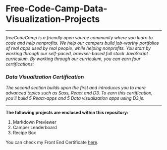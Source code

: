 # Free-Code-Camp-Data-Visualization-Projects
---
_freeCodeCamp is a friendly open source community where you learn to code and help nonprofits.
We help our campers build job-worthy portfolios of real apps used by real people, while helping nonprofits.
You start by working through our self-paced, browser-based full stack JavaScript curriculum.
By working through our curriculum, you can earn four certifications:_ 

### _Data Visualization Certification_

_The second section builds upon the first and introduces you to more advanced topics such as Sass, React and D3.
To earn this certification, you'll build 5 React-apps and 5 Data visualization apps using D3.js._

---

**The following projects are enclosed within this repository:**

1. Markdown Previewer
2. Camper Leaderboard
3. Recipe Box

You can check my Front End Certificate [here](https://www.freecodecamp.com/anawebdev/front-end-certification).
